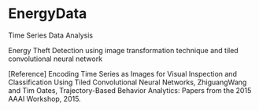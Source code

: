 # EnergyData
Time Series Data Analysis

Energy Theft Detection using image transformation technique and tiled convolutional neural network


[Reference]
Encoding Time Series as Images for Visual Inspection and Classification Using Tiled Convolutional Neural Networks, ZhiguangWang and Tim Oates, Trajectory-Based Behavior Analytics: Papers from the 2015 AAAI Workshop, 2015.
